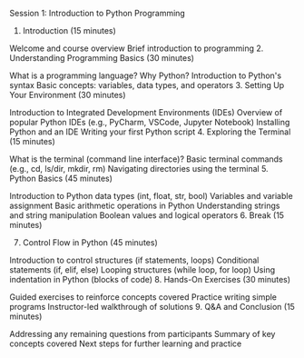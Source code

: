 Session 1: Introduction to Python Programming

1. Introduction (15 minutes)

Welcome and course overview
Brief introduction to programming
2. Understanding Programming Basics (30 minutes)

What is a programming language?
Why Python?
Introduction to Python's syntax
Basic concepts: variables, data types, and operators
3. Setting Up Your Environment (30 minutes)

Introduction to Integrated Development Environments (IDEs)
Overview of popular Python IDEs (e.g., PyCharm, VSCode, Jupyter Notebook)
Installing Python and an IDE
Writing your first Python script
4. Exploring the Terminal (15 minutes)

What is the terminal (command line interface)?
Basic terminal commands (e.g., cd, ls/dir, mkdir, rm)
Navigating directories using the terminal
5. Python Basics (45 minutes)

Introduction to Python data types (int, float, str, bool)
Variables and variable assignment
Basic arithmetic operations in Python
Understanding strings and string manipulation
Boolean values and logical operators
6. Break (15 minutes)

7. Control Flow in Python (45 minutes)

Introduction to control structures (if statements, loops)
Conditional statements (if, elif, else)
Looping structures (while loop, for loop)
Using indentation in Python (blocks of code)
8. Hands-On Exercises (30 minutes)

Guided exercises to reinforce concepts covered
Practice writing simple programs
Instructor-led walkthrough of solutions
9. Q&A and Conclusion (15 minutes)

Addressing any remaining questions from participants
Summary of key concepts covered
Next steps for further learning and practice
